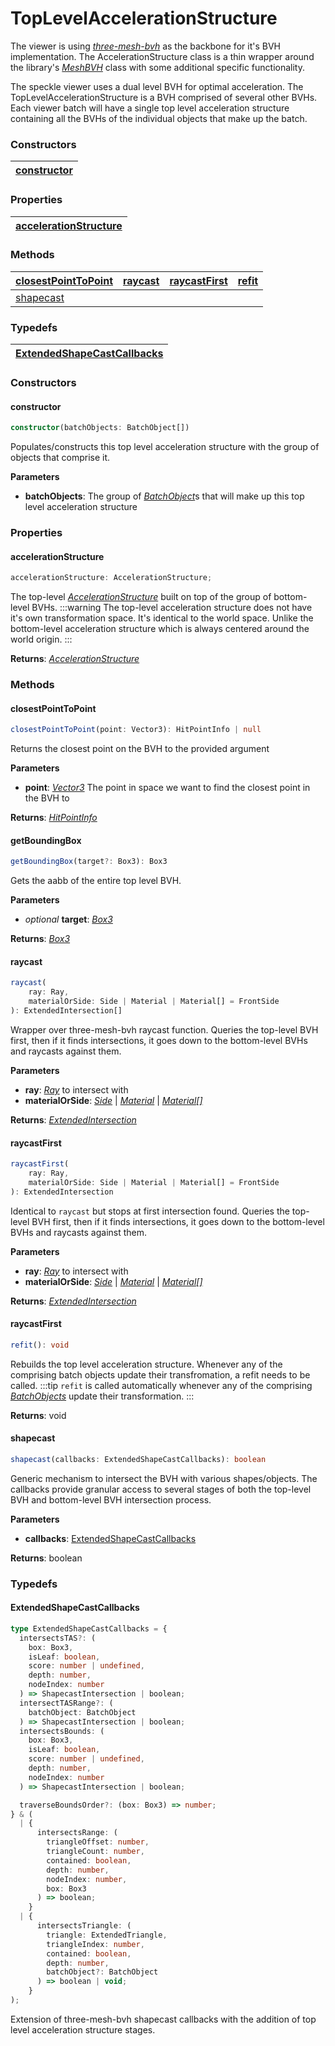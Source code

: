# TopLevelAccelerationStructure

The viewer is using [_three-mesh-bvh_](https://github.com/gkjohnson/three-mesh-bvh) as the backbone for it's BVH implementation. The AccelerationStructure class is a thin wrapper around the library's [_MeshBVH_](https://threejs.org/docs/index.html?q=box#api/en/math/Box3) class with some additional specific functionality.

The speckle viewer uses a dual level BVH for optimal acceleration. The TopLevelAccelerationStructure is a BVH comprised of several other BVHs. Each viewer batch will have a single top level acceleration structure containing all the BVHs of the individual objects that make up the batch.

### <h3>Constructors</h3>

| [constructor](/viewer/top-level-acceleration-structure-api.md#constructor) |
| -------------------------------------------------------------------------- |

### <h3>Properties</h3>

| [accelerationStructure](/viewer/top-level-acceleration-structure-api.md#accelerationstructure) |
| ---------------------------------------------------------------------------------------------- |

### <h3>Methods</h3>
| [closestPointToPoint](/viewer/camera-controller-api.md#closestpointtopoint) | [raycast](/viewer/top-level-acceleration-structure-api.md#raycast) | [raycastFirst](/viewer/top-level-acceleration-structure-api.md#raycastfirst) | [refit](/viewer/top-level-acceleration-structure-api.md#refit)
| :------------------------------------------------------------------------------ | :-------------------------------------------------------------------- | :-------------------------------------------------------------- | :-------------------------------------------------------- |
 | [shapecast](/viewer/top-level-acceleration-structure-api.md#shapecast) 


### <h3>Typedefs</h3>

[ExtendedShapeCastCallbacks](/viewer/top-level-acceleration-structure-api.md#extendedshapecastcallbacks) |
| -------------------------------------------------------------------------------------------- | 

### <h3>Constructors</h3>

#### <b>constructor</b>

```ts
constructor(batchObjects: BatchObject[])
```

Populates/constructs this top level acceleration structure with the group of objects that comprise it.

**Parameters**

- **batchObjects**: The group of [_BatchObject_](/viewer/batch-object-api.md)s that will make up this top level acceleration structure

### <h3>Properties</h3>

#### <b>accelerationStructure</b>

```ts
accelerationStructure: AccelerationStructure;
```

The top-level [_AccelerationStructure_](/viewer/acceleration-structure-api.md) built on top of the group of bottom-level BVHs.
:::warning
The top-level acceleration structure does not have it's own transformation space. It's identical to the world space. Unlike the bottom-level acceleration structure which is always centered around the world origin.
:::

**Returns**: [_AccelerationStructure_](/viewer/acceleration-structure-api.md)

### <h3>Methods</h3>

#### <b>closestPointToPoint</b>

```ts
closestPointToPoint(point: Vector3): HitPointInfo | null
```

Returns the closest point on the BVH to the provided argument

**Parameters**

- **point**: [_Vector3_](https://threejs.org/docs/index.html?q=box3#api/en/math/Vector3) The point in space we want to find the closest point in the BVH to

**Returns**: [_HitPointInfo_](https://github.com/gkjohnson/three-mesh-bvh/blob/be976e6746123f37faa8527b63c13cec9782253c/src/index.d.ts#L17)


#### <b>getBoundingBox</b>

```ts
getBoundingBox(target?: Box3): Box3
```

Gets the aabb of the entire top level BVH.

**Parameters**

- _optional_ **target**: [_Box3_](https://threejs.org/docs/index.html?q=box3#api/en/math/Box3)

**Returns**: [_Box3_](https://threejs.org/docs/index.html?q=box3#api/en/math/Box3)

#### <b>raycast</b>

```ts
raycast(
    ray: Ray,
    materialOrSide: Side | Material | Material[] = FrontSide
): ExtendedIntersection[]
```

Wrapper over three-mesh-bvh raycast function. Queries the top-level BVH first, then if it finds intersections, it goes down to the bottom-level BVHs and raycasts against them.

**Parameters**

- **ray**: [_Ray_](https://threejs.org/docs/index.html?q=ray#api/en/math/Ray) to intersect with
- **materialOrSide**: [_Side_](https://threejs.org/docs/index.html?q=Materia#api/en/constants/Materials) | [_Material_](https://threejs.org/docs/index.html?q=Materia#api/en/materials/Material) | [_Material[]_](https://threejs.org/docs/index.html?q=Materia#api/en/materials/Material)

**Returns**: [_ExtendedIntersection_](/viewer/top-level-acceleration-structure-api.md#extendedintersection)

#### <b>raycastFirst</b>

```ts
raycastFirst(
    ray: Ray,
    materialOrSide: Side | Material | Material[] = FrontSide
): ExtendedIntersection
```

Identical to `raycast` but stops at first intersection found. Queries the top-level BVH first, then if it finds intersections, it goes down to the bottom-level BVHs and raycasts against them.

**Parameters**

- **ray**: [_Ray_](https://threejs.org/docs/index.html?q=ray#api/en/math/Ray) to intersect with
- **materialOrSide**: [_Side_](https://threejs.org/docs/index.html?q=Materia#api/en/constants/Materials) | [_Material_](https://threejs.org/docs/index.html?q=Materia#api/en/materials/Material) | [_Material[]_](https://threejs.org/docs/index.html?q=Materia#api/en/materials/Material)

**Returns**: [_ExtendedIntersection_](/viewer/top-level-acceleration-structure-api.md#extendedintersection)

#### <b>raycastFirst</b>

```ts
refit(): void
```

Rebuilds the top level acceleration structure. Whenever any of the comprising batch objects update their transfromation, a refit needs to be called.
:::tip
`refit` is called automatically whenever any of the comprising [_BatchObjects_](/viewer/batch-object-api.md) update their transformation.
:::

**Returns**: void

#### <b>shapecast</b>

```ts
shapecast(callbacks: ExtendedShapeCastCallbacks): boolean
```

Generic mechanism to intersect the BVH with various shapes/objects. The callbacks provide granular access to several stages of both the top-level BVH and bottom-level BVH intersection process.

**Parameters**

- **callbacks**: [ExtendedShapeCastCallbacks](/viewer/top-level-acceleration-structure-api.md#extendedshapecastcallbacks)

**Returns**: boolean

### <h3>Typedefs</h3>

#### <b>ExtendedShapeCastCallbacks</b>

```ts
type ExtendedShapeCastCallbacks = {
  intersectsTAS?: (
    box: Box3,
    isLeaf: boolean,
    score: number | undefined,
    depth: number,
    nodeIndex: number
  ) => ShapecastIntersection | boolean;
  intersectTASRange?: (
    batchObject: BatchObject
  ) => ShapecastIntersection | boolean;
  intersectsBounds: (
    box: Box3,
    isLeaf: boolean,
    score: number | undefined,
    depth: number,
    nodeIndex: number
  ) => ShapecastIntersection | boolean;

  traverseBoundsOrder?: (box: Box3) => number;
} & (
  | {
      intersectsRange: (
        triangleOffset: number,
        triangleCount: number,
        contained: boolean,
        depth: number,
        nodeIndex: number,
        box: Box3
      ) => boolean;
    }
  | {
      intersectsTriangle: (
        triangle: ExtendedTriangle,
        triangleIndex: number,
        contained: boolean,
        depth: number,
        batchObject?: BatchObject
      ) => boolean | void;
    }
);
```

Extension of three-mesh-bvh shapecast callbacks with the addition of top level acceleration structure stages.
